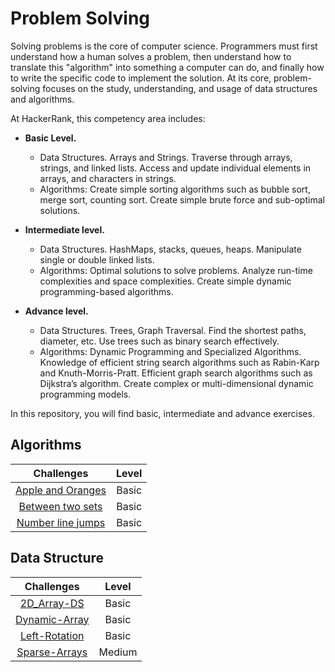 # Problem Solving

Solving problems is the core of computer science. Programmers must first understand how a human solves a problem, then understand how to translate this "algorithm" into something a computer can do, and finally how to write the specific code to implement the solution. At its core, problem-solving focuses on the study, understanding, and usage of data structures and algorithms.

At HackerRank, this competency area includes:
- **Basic Level.**
    - Data Structures. Arrays and Strings. Traverse through arrays, strings, and linked lists. Access and update individual elements in arrays, and characters in strings.
    - Algorithms: Create simple sorting algorithms such as bubble sort, merge sort, counting sort. Create simple brute force and sub-optimal solutions.

- **Intermediate level.** 
    - Data Structures. HashMaps, stacks, queues, heaps. Manipulate single or double linked lists.
    - Algorithms: Optimal solutions to solve problems. Analyze run-time complexities and space complexities. Create simple dynamic programming-based algorithms.

- **Advance level.** 
    - Data Structures. Trees, Graph Traversal. Find the shortest paths, diameter, etc. Use trees such as binary search effectively.
    - Algorithms: Dynamic Programming and Specialized Algorithms. Knowledge of efficient string search algorithms such as Rabin-Karp and Knuth-Morris-Pratt. Efficient graph search algorithms such as Dijkstra’s algorithm. Create complex or multi-dimensional dynamic programming models.

In this repository, you will find basic, intermediate and advance exercises.

## Algorithms
| Challenges | Level |
|:--------:|:--------:|
| [Apple and Oranges](https://nbviewer.org/github/EdinsonLeandro/HackerRank/blob/main/Problem-Solving/Algorithms/Apple-and-Oranges.ipynb) | Basic |
| [Between two sets](https://nbviewer.org/github/EdinsonLeandro/HackerRank/blob/main/Problem-Solving/Algorithms/Between-two-sets.ipynb) | Basic |
| [Number line jumps](https://nbviewer.org/github/EdinsonLeandro/HackerRank/blob/main/Problem-Solving/Algorithms/Number-line-jumps.ipynb) | Basic |

## Data Structure
| Challenges | Level |
|:--------:|:--------:|
| [2D_Array-DS](https://nbviewer.org/github/EdinsonLeandro/HackerRank/blob/main/Problem-Solving/Data-Structure/2D_Array-DS.ipynb) | Basic |
| [Dynamic-Array](https://nbviewer.org/github/EdinsonLeandro/HackerRank/blob/main/Problem-Solving/Data-Structure/Dynamic-Array.ipynb) | Basic |
| [Left-Rotation](https://nbviewer.org/github/EdinsonLeandro/HackerRank/blob/main/Problem-Solving/Data-Structure/Left-Rotation.ipynb) | Basic |
| [Sparse-Arrays](https://nbviewer.org/github/EdinsonLeandro/HackerRank/blob/main/Problem-Solving/Data-Structure/Sparse-Arrays.ipynb) | Medium |

